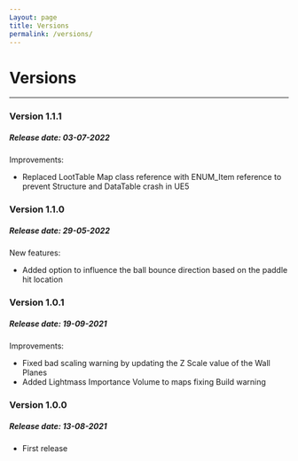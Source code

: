 ```yaml
---
Layout: page
title: Versions
permalink: /versions/
---
```


# Versions

***

### Version 1.1.1

##### Release date: 03-07-2022

Improvements:

* Replaced LootTable Map class reference with ENUM_Item reference to prevent Structure and DataTable crash in UE5

### Version 1.1.0

##### Release date: 29-05-2022

New features:

* Added option to influence the ball bounce direction based on the paddle hit location

### Version 1.0.1

##### Release date: 19-09-2021

Improvements:

* Fixed bad scaling warning by updating the Z Scale value of the Wall Planes
* Added Lightmass Importance Volume to maps fixing Build warning

### Version 1.0.0

##### Release date: 13-08-2021

* First release
